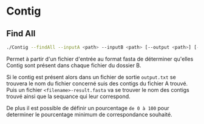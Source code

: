 # Contig

## Find All

```bash
./Contig --findAll --inputA <path> --inputB <path> [--output <path>] [--accept <percentage>]
```

Permet à partir d'un fichier d'entrée au format fasta de déterminer qu'elles
Contig sont présent dans chaque fichier du dossier B. 

Si le contig est présent
alors dans un fichier de sortie `output.txt` se trouvera le nom du fichier 
concerné suis des contigs du fichier A trouvé. Puis un fichier 
`<filename>-result.fasta` va se trouver le nom des contigs trouvé ainsi que la
sequance qui leur correspond.

De plus il est possible de définir un pourcentage `de 0 à 100` pour determiner
le pourcentage minimum de correspondance souhaité.

